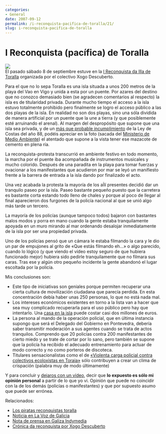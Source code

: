 ```yaml
---
categories:
- General
date: 2007-09-12
permalink: /i-reconquista-pacifica-de-toralla/21/
slug: i-reconquista-pacifica-de-toralla
---
```


# I Reconquista (pacífica) de Toralla

[![](http://4.bp.blogspot.com/_wrQ7gWEOyz8/RufqI8EjKII/AAAAAAAAAAc/y31yfZtSOmk/s320/toralla.jpg)](http://4.bp.blogspot.com/_wrQ7gWEOyz8/RufqI8EjKII/AAAAAAAAAAc/y31yfZtSOmk/s1600-h/toralla.jpg)  
El pasado sábado 8 de septiembre estuve en la [I Reconquista da Illa de Toralla](http://galiza.indymedia.org/gz/2007/08/12061.shtml) organizada por el colectivo Xogo Descuberto.

Para el que no lo sepa Toralla es una isla situada a unos 200 metros de la playa del Vao en Vigo y unida a esta por un puente. Por azares del destino que no conozco demasiado bien (se agradecen comentarios al respecto) la isla es de titularidad privada. Durante mucho tiempo el acceso a la isla estuvo totalmente prohibido pero finalmente se logro el acceso público a las dos playas de la isla. En realidad no son dos playas, sino una sóla dividida de manera artificial por un puente que la une a tierra (y que posiblemente esté arruinando el arenal). Al margen del despropósito que supone que una isla sea privada, y de un [más que probable incumplimiento](http://vigoblog.blogspot.com/2006/09/por-un-litoral-de-la-isla-de-toralla.html) de la Ley de Costas del año 88, podéis apreciar en la foto (sacada del [Ministerio de Medio Ambiente](www.mma.es)) el atentado que supone a la vista tener ese mazacote de cemento en plena ría.

La reconquista-protesta transcurrió en ambiente festivo en todo momento, la marcha por el puente iba acompañada de instrumentos musicales y mucho colorido. Después de una paradita en la playa para tomar fuerzas y ovacionar a los manifestantes que acudieron por mar se leyó un manifiesto frente a la barrera de entrada a la isla dando por finalizado el acto.

Una vez acabada la protesta la mayoría de los aĺlí presentes decidió dar un tranquilo paseo por la isla. Paseo bastante pequeño puesto que la carretera es bastante corta estando todo lleno de chales y porque al poco de llegar al final aparecieron dos furgones de la policía nacional al que se unió algo más tarde un tercero.

La mayoría de los policías (aunque tampoco todos) bajaron con bastantes malos modos y porra en mano cuando la gente estaba tranquilamente apoyada en un muro mirando al mar ordenando desalojar inmediatamente de la isla por ser una propiedad privada.

Uno de los policías pensó que un cámara le estaba filmando la cara y le dio un par de empujones al grito de «Que estás filmando eh…» o algo parecido, cuando lo lógico (y que viendo el vídeo estoy seguro de que hubiera funcionado mejor) hubiera sido pedirle tranquilamente que no filmara sus caras. Tras ese y algún otro pequeño incidente la gente abandonó el lugar escoltada por la policía.

Mis conclusiones son:

- Este tipo de iniciativas son geniales porque permiten recuperar una cierta cultura de movilización ciudadana que parecía perdida. En esta concentración debía haber unas 250 personas, lo que no está nada mal.
- Los intereses económicos existentes en torno a la lista van a hacer que sea muy complicado recuperarla para el uso público pero hay que intentarlo. Una [casa en la isla](http://www.segundamano.es/vi/7759077.htm?ca=36_s) puede costar casi dos millones de euros.
- La persona al mando de la operación policial, que en última instancia supongo que será el Delegado del Gobierno en Pontevedra, debería saber transmitir moderación a sus agentes cuando se trata de actos tranquilos. Comprendo que 20 policías contra 200 manifestantes de cierto miedo y se trate de cortar por lo sano, pero también se supone que la policía ha recibido el adecuado entrenamiento para actuar de modo correcto y no como porteros de discoteca.
- Titulares sensacionalistas como el de [«Violenta carga policial contra colectivos ecoloxistas en Toraia»](http://www.apeneira.com/seccion/cidades/novas_10_09_7.php) sólo contribuyen a crear un clima de crispación (palabra muy de modo últimamente)

Y para concluir y [dejaros con un vídeo](http://blip.tv/file/371456), decir que <span style="font-weight:bold">lo expuesto es sólo mi opinión personal</span> a partir de lo que yo vi. Opinión que puede no coincidir con la de los demás (policías o manifestantes) y que por supuesto asumo que puede ser errónea.

Relacionados:

- [Los piratas reconquistas toralla](http://www.comunidadebasecoia.org/index.php?option=com_content&task=view&id=97&Itemid=38)
- [Noticia en La Voz de Galicia](http://www.lavozdegalicia.es/vigo/2007/09/10/0003_6128287.htm)
- [Nota de prensa en Galiza Indymedia](http://galiza.indymedia.org/gz/2007/09/12249.shtml)
- [Crónica da reconquista por Xogo Descuberto](http://galiza.indymedia.org/gz/2007/09/12260.shtml)